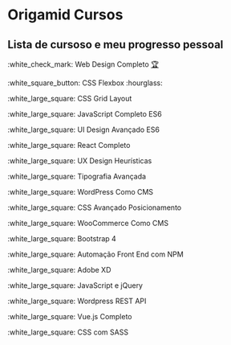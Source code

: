 <h1>Origamid Cursos</h1>

<h2>Lista de cursoso e meu progresso pessoal </h2>

<p>:white_check_mark: Web Design Completo <a target="_blank" href="https://www.origamid.com/certificate/f39fb884/"  title="Certificado">🏆</a></p>
<p>:white_square_button: CSS Flexbox :hourglass:</p>
<p>:white_large_square: CSS Grid Layout </p>
<p>:white_large_square: JavaScript Completo ES6 </p>
<p>:white_large_square: UI Design Avançado ES6 </p>
<p>:white_large_square: React Completo</p>
<p>:white_large_square: UX Design Heurísticas</p>
<p>:white_large_square: Tipografia Avançada</p>
<p>:white_large_square: WordPress Como CMS</p> 
<p>:white_large_square: CSS Avançado Posicionamento</p>
<p>:white_large_square: WooCommerce Como CMS</p>
<p>:white_large_square: Bootstrap 4</p>
<p>:white_large_square: Automação Front End com NPM</p>
<p>:white_large_square: Adobe XD</p>
<p>:white_large_square: JavaScript e jQuery</p>
<p>:white_large_square: Wordpress REST API</p>
<p>:white_large_square: Vue.js Completo</p>
<p>:white_large_square: CSS com SASS</p>
